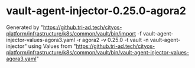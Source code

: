 # vault-agent-injector-0.25.0-agora2

Generated by "https://github.tri-ad.tech/cityos-platform/infrastructure/k8s/common/vault/bin/import -f vault-agent-injector-values-agora3.yaml -r agora2 -v 0.25.0 -t vault -n vault-agent-injector"
using Values from "https://github.tri-ad.tech/cityos-platform/infrastructure/k8s/common/vault/bin/vault-agent-injector-values-agora3.yaml"
